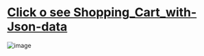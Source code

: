 # [Click o see Shopping_Cart_with-Json-data]( https://madhumita-mondal.github.io/Shopping_Cart_with-Json-data/)

![image](https://user-images.githubusercontent.com/48853024/213052119-38f9d6cb-dc11-49ca-9305-09be253b877d.png)

